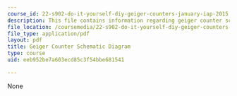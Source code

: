 ```yaml
---
course_id: 22-s902-do-it-yourself-diy-geiger-counters-january-iap-2015
description: This file contains information regarding geiger counter schematic diagram
file_location: /coursemedia/22-s902-do-it-yourself-diy-geiger-counters-january-iap-2015/eeb952be7a603ecd85c3f54bbe681541_MIT22_S902IAP15_lab_shmatc.pdf
file_type: application/pdf
layout: pdf
title: Geiger Counter Schematic Diagram
type: course
uid: eeb952be7a603ecd85c3f54bbe681541

---
```

None